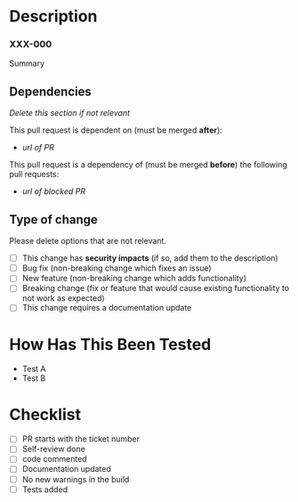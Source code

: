 # Description

### XXX-000

Summary

## Dependencies

_Delete this section if not relevant_

This pull request is dependent on (must be merged **after**):

- _url of PR_

This pull request is a dependency of (must be merged **before**) the following pull requests:

- _url of blocked PR_

## Type of change

Please delete options that are not relevant.

- [ ] This change has **security impacts** (if so, add them to the description)
- [ ] Bug fix (non-breaking change which fixes an issue)
- [ ] New feature (non-breaking change which adds functionality)
- [ ] Breaking change (fix or feature that would cause existing functionality to not work as expected)
- [ ] This change requires a documentation update

# How Has This Been Tested

- Test A
- Test B

# Checklist

- [ ] PR starts with the ticket number
- [ ] Self-review done
- [ ] code commented
- [ ] Documentation updated
- [ ] No new warnings in the build
- [ ] Tests added

